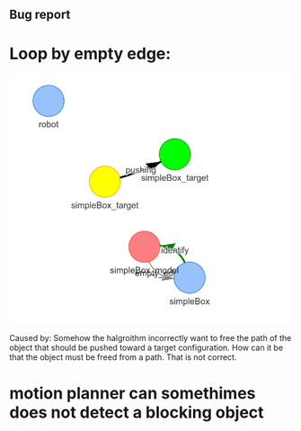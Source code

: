 ## Bug report 


# Loop by empty edge:
![loop by empty edge](loop_by_empty_edge.png)

Caused by: 
  Somehow the halgroithm incorrectly want to free the path of the object that should be pushed toward a target configuration. How can it be that the object must be freed from a path. That is not correct. 

# motion planner can somethimes does not detect a blocking object


